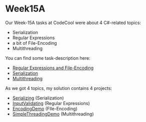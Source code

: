 # Week15A

Our Week-15A tasks at CodeCool were about 4 C#-related topics:
* Serialization
* Regular Expressions
* a bit of File-Encoding
* Multithreading

You can find some task-description here:
* [Regular Expressions and File-Encoding](descRegexp.md)
* [Serialization](descSerializing.md)
* [Multithreading](descThreading.md)

As we got 4 topics, my solution contains 4 projects:
* [Serializing](Serialiying/) (Serialization)
* [InputValidating](InputValidating/) (Regular Expressions)
* [EncodingDemo](EncodingDemo/) (FIle-Encoding)
* [SimpleThreadingDemo](SimpleThreadiDemo/) (Multithreading)
